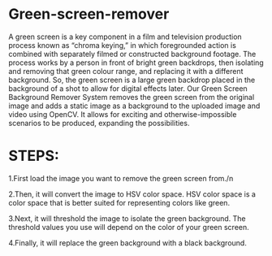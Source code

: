 # Green-screen-remover
A green screen is a key component in a film and television production process known as “chroma keying,” in which foregrounded action is combined with separately filmed or constructed background footage. 
The process works by a person in front of bright green backdrops, then isolating and removing that green colour range, and replacing it with a different background. So, the green screen is a large green backdrop placed in the background of a shot to allow for digital effects later. 
Our Green Screen Background Remover System removes the green screen from the original image and adds a static image as a background to the uploaded image and video using OpenCV. It allows for exciting and otherwise-impossible scenarios to be produced, expanding the possibilities.
# STEPS:
1.First load the image you want to remove the green screen from./n

2.Then, it will convert the image to HSV color space. HSV color space is a color space that is better suited for representing colors like green.

3.Next, it will threshold the image to isolate the green background. The threshold values you use will depend on the color of your green screen.

4.Finally, it will replace the green background with a black background.


